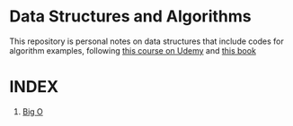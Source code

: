 # Data Structures and Algorithms
This repository is personal notes on data structures that include codes for algorithm examples, following [this course on Udemy](https://www.udemy.com/course/master-the-coding-interview-data-structures-algorithms/) and [this book](https://www.amazon.co.uk/Cracking-Coding-Interview-Programming-Questions/dp/098478280X)

# INDEX

1. [Big O](https://github.com/MertTheGreat/data-structures-and-algorithms/blob/master/Big%20O/Big%20O.md)
